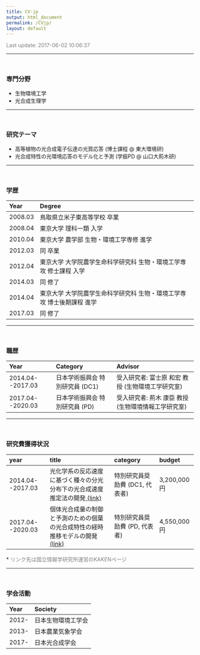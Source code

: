 ```yaml
---
title: CV-jp
output: html_document
permalink: /CVjp/
layout: default
---
```


<FONT color="grey">Last update: 2017-06-02 10:06:37  </FONT><br>

------



<br>

### 専門分野  

- 生物環境工学  
- 光合成生理学  

------

<br>

### 研究テーマ  

- 高等植物の光合成電子伝達の光質応答 (博士課程 @ 東大環境研)
- 光合成特性の光環境応答のモデル化と予測 (学振PD @ 山口大荊木研)

------

<br>

### 学歴

|Year    |Degree                                                                 |
|:-------|:----------------------------------------------------------------------|
|2008.03 |鳥取県立米子東高等学校 卒業                                            |
|2008.04 |東京大学 理科一類 入学                                                 |
|2010.04 |東京大学 農学部 生物・環境工学専修 進学                                |
|2012.03 |同 卒業                                                                |
|2012.04 |東京大学 大学院農学生命科学研究科 生物・環境工学専攻 修士課程 入学     |
|2014.03 |同 修了                                                                |
|2014.04 |東京大学 大学院農学生命科学研究科 生物・環境工学専攻 博士後期課程 進学 |
|2017.03 |同 修了                                                                |

------

<br>

### 職歴

|Year             |Category                        |Advisor                                             |
|:----------------|:-------------------------------|:---------------------------------------------------|
|2014.04--2017.03 |日本学術振興会 特別研究員 (DC1) |受入研究者: 富士原 和宏 教授 (生物環境工学研究室)   |
|2017.04--2020.03 |日本学術振興会 特別研究員 (PD)  |受入研究者: 荊木 康臣 教授 (生物環境情報工学研究室) |

------

<br>

### 研究費獲得状況

|year             |title                                                                                                                                                                    |category                       |budget      |
|:----------------|:------------------------------------------------------------------------------------------------------------------------------------------------------------------------|:------------------------------|:-----------|
|2014.04--2017.03 |光化学系の反応速度に基づく種々の分光分布下の光合成速度推定法の開発<a href = 'https://kaken.nii.ac.jp/ja/grant/KAKENHI-PROJECT-14J09372/' target='_blank'> (link)</a>     |特別研究員奨励費 (DC1, 代表者) |3,200,000円 |
|2017.04--2020.03 |個体光合成量の制御と予測のための個葉の光合成特性の経時推移モデルの開発<a href = 'https://kaken.nii.ac.jp/ja/grant/KAKENHI-PROJECT-17J04736/' target='_blank'> (link)</a> |特別研究員奨励費 (PD, 代表者)  |4,550,000円 |

\* <FONT color="grey">リンク先は国立情報学研究所運営のKAKENページ</FONT>

------

<br>

### 学会活動

|Year  |Society            |
|:-----|:------------------|
|2012- |日本生物環境工学会 |
|2013- |日本農業気象学会   |
|2017- |日本光合成学会     |
